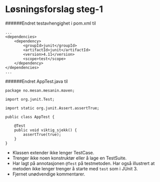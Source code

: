 # Løsningsforslag steg-1

######Endret testavhengighet i pom.xml til

    ...
    <dependencies>
        <dependency>
            <groupId>junit</groupId>
            <artifactId>junit</artifactId>
            <version>4.11</version>
            <scope>test</scope>
        </dependency>
    </dependencies>
    ...

######Endret AppTest.java til

    package no.mesan.mesanin.maven;

    import org.junit.Test;

    import static org.junit.Assert.assertTrue;

    public class AppTest {

        @Test
        public void viktig_sjekk() {
            assertTrue(true);
        }
    }

- Klassen extender ikke lenger TestCase.
- Trenger ikke noen konstruktør eller å lage en TestSuite.
- Har lagt på annotasjonen `@Test` på testmetoden. Har også illustrert at metoden ikke lenger trenger å starte med `test` som i JUnit 3.
- Fjernet unødvendige kommentarer.